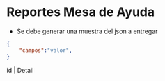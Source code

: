 # Reportes Mesa de Ayuda
*   Se debe generar una muestra del json a entregar

```json
{
    "campos":"valor",    
}
```


id | Detail